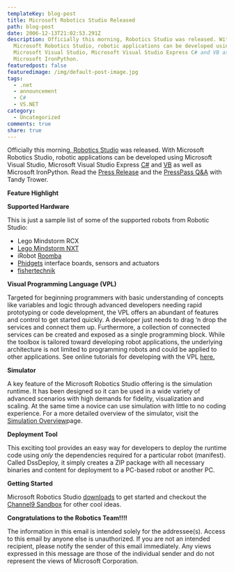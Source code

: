 ```yaml
---
templateKey: blog-post
title: Microsoft Robotics Studio Released
path: blog-post
date: 2006-12-13T21:02:53.291Z
description: Officially this morning, Robotics Studio was released. With
  Microsoft Robotics Studio, robotic applications can be developed using
  Microsoft Visual Studio, Microsoft Visual Studio Express C# and VB as well as
  Microsoft IronPython.
featuredpost: false
featuredimage: /img/default-post-image.jpg
tags:
  - .net
  - announcement
  - C#
  - VS.NET
category:
  - Uncategorized
comments: true
share: true
---
```

<!--StartFragment-->

Officially this morning,[ Robotics Studio](http://msdn.microsoft.com/robotics) was released. With Microsoft Robotics Studio, robotic applications can be developed using Microsoft Visual Studio, Microsoft Visual Studio Express [C#](http://msdn.microsoft.com/vstudio/express/visualcsharp/default.aspx) and [VB](http://msdn.microsoft.com/vstudio/express/vb) as well as Microsoft IronPython. Read the [Press Release](http://www.microsoft.com/presspass/press/2006/dec06/12-12MSRoboticsStudioAvailablePR.mspx) and the [PressPass Q&A](http://www.microsoft.com/presspass/features/2006/dec06/12-12robotics.mspx) with Tandy Trower.

**Feature Highlight**



**Supported Hardware**

This is just a sample list of some of the supported robots from Robotic Studio:

* Lego Mindstorm RCX
* [Lego Mindstorm NXT](http://mindstorms.lego.com/)
* iRobot [Roomba](http://www.irobot.com/sp.cfm?pageid=95)
* [Phidgets](http://www.phidgets.com/) interface boards, sensors and actuators
* [fishertechnik](http://www.fischertechnik.com/html/products.html)



**Visual Programming Language (VPL)**

Targeted for beginning programmers with basic understanding of concepts like variables and logic through advanced developers needing rapid prototyping or code development, the VPL offers an abundant of features and control to get started quickly. A developer just needs to drag ‘n drop the services and connect them up. Furthermore, a collection of connected services can be created and exposed as a single programming block. While the toolbox is tailored toward developing robot applications, the underlying architecture is not limited to programming robots and could be applied to other applications. See online tutorials for developing with the VPL [here.](http://msdn.microsoft.com/robotics/learn/default.aspx#vpl)



**Simulator**

A key feature of the Microsoft Robotics Studio offering is the simulation runtime. It has been designed so it can be used in a wide variety of advanced scenarios with high demands for fidelity, visualization and scaling. At the same time a novice can use simulation with little to no coding experience. For a more detailed overview of the simulator, visit the [Simulation Overview](http://msdn.microsoft.com/robotics/learn/SimulationTutorials/SimulationOverview/default.aspx)page.

**Deployment Tool**

This exciting tool provides an easy way for developers to deploy the runtime code using *only* the dependencies required for a particular robot (manifest). Called DssDeploy, it simply creates a ZIP package with all necessary binaries and content for deployment to a PC-based robot or another PC.

**Getting Started**

Microsoft Robotics Studio [downloads](http://msdn.microsoft.com/robotics/downloads/default.aspx) to get started and checkout the [Channel9 Sandbox](http://channel9.msdn.com/ShowForum.aspx?ForumID=31) for other cool ideas.

**Congratulations to the Robotics Team!!!!**

The information in this email is intended solely for the addressee(s). Access to this email by anyone else is unauthorized. If you are not an intended recipient, please notify the sender of this email immediately. Any views expressed in this message are those of the individual sender and do not represent the views of Microsoft Corporation.

<!--EndFragment-->